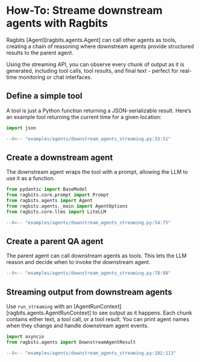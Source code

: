 # How-To: Streame downstream agents with Ragbits

Ragbits [Agent][ragbits.agents.Agent] can call other agents as tools, creating a chain of reasoning where downstream agents provide structured results to the parent agent.

Using the streaming API, you can observe every chunk of output as it is generated, including tool calls, tool results, and final text - perfect for real-time monitoring or chat interfaces.

## Define a simple tool

A tool is just a Python function returning a JSON-serializable result. Here’s an example tool returning the current time for a given location:

```python
import json

--8<-- "examples/agents/downstream_agents_streaming.py:33:51"
```

## Create a downstream agent

The downstream agent wraps the tool with a prompt, allowing the LLM to use it as a function.

```python
from pydantic import BaseModel
from ragbits.core.prompt import Prompt
from ragbits.agents import Agent
from ragbits.agents._main import AgentOptions
from ragbits.core.llms import LiteLLM

--8<-- "examples/agents/downstream_agents_streaming.py:54:75"
```

## Create a parent QA agent

The parent agent can call downstream agents as tools. This lets the LLM reason and decide when to invoke the downstream agent.

```python
--8<-- "examples/agents/downstream_agents_streaming.py:78:98"
```

## Streaming output from downstream agents

Use `run_streaming` with an [AgentRunContext][ragbits.agents.AgentRunContext] to see output as it happens. Each chunk contains either text, a tool call, or a tool result. You can print agent names when they change and handle downstream agent events.

```python
import asyncio
from ragbits.agents import DownstreamAgentResult

--8<-- "examples/agents/downstream_agents_streaming.py:101:113"
```
